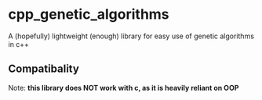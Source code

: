 # cpp_genetic_algorithms
A (hopefully) lightweight (enough) library for easy use of genetic algorithms in c++

## Compatibality
Note: **this library does NOT work with c, as it is heavily reliant on OOP**

